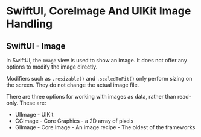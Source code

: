 #  SwiftUI, CoreImage And UIKit Image Handling

## SwiftUI - Image

In SwiftUI, the `Image` view is used to show an image. It does not offer any options to modify the image directly.

Modifiers such as `.resizable()` and `.scaledToFit()` only perform sizing on the screen. They do not change the actual image file.

There are three options for working with images as data, rather than read-only. These are:

- UIImage - UIKit
- CGImage - Core Graphics - a 2D array of pixels
- GIImage - Core Image - An image recipe - The oldest of the frameworks

